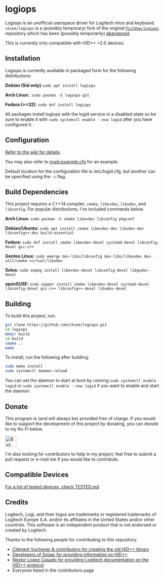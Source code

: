 # logiops

Logiops is an unofficial userspace driver for Logitech mice and keyboard. 
`ckiee/logiops` is a (possibly temporary) fork of the original [`PixlOne/logiops`](https://github.com/PixlOne/logiops) 
repository which has been (possibly temporarily) [abandoned](https://github.com/PixlOne/logiops/issues/348).

This is currently only compatible with HID++ \>2.0 devices.

## Installation

Logiops is currently available in packaged form for the following distributions:

**Debian (Sid only)** `sudo apt install logiops`

**Arch Linux:**: `sudo pacman -S logiops-git`

**Fedora (>=32)**: `sudo dnf install logiops`

All packages install logiops with the logid service in a disabled state so be sure to enable it with `sudo systemctl enable --now logid` after you have configured it.

## Configuration
[Refer to the wiki for details](https://github.com/ckiee/logiops/wiki/Configuration).

You may also refer to [logid.example.cfg](./logid.example.cfg) for an example.

Default location for the configuration file is /etc/logid.cfg, but another can be specified using the `-c` flag.

## Build Dependencies

This project requires a C++14 compiler, `cmake`, `libevdev`, `libudev`, and `libconfig`. For popular distributions, I've included commands below.

**Arch Linux:** `sudo pacman -S cmake libevdev libconfig pkgconf`

**Debian/Ubuntu:** `sudo apt install cmake libevdev-dev libudev-dev libconfig++-dev build-essential`

**Fedora:** `sudo dnf install cmake libevdev-devel systemd-devel libconfig-devel gcc-c++`

**Gentoo Linux:** `sudo emerge dev-libs/libconfig dev-libs/libevdev dev-util/cmake virtual/libudev`

**Solus:** `sudo eopkg install libevdev-devel libconfig-devel libgudev-devel`

**openSUSE:** `sudo zypper install cmake libevdev-devel systemd-devel libconfig-devel gcc-c++ libconfig++-devel libudev-devel`

## Building

To build this project, run:

```bash
git clone https://github.com/ckiee/logiops.git
cd logiops
mkdir build
cd build
cmake ..
make
```

To install, run the following after building:
```bash
sudo make install
sudo systemctl daemon-reload
```

You can set the daemon to start at boot by running `sudo systemctl enable logid` or `sudo systemctl enable --now logid` if you want to enable and start the daemon.

## Donate
This program is (and will always be) provided free of charge. If you would like to support the development of this project by donating, you can donate to my Ko-Fi below.

<a href='https://ko-fi.com/R6R81QQ9M' target='_blank'><img height='36' style='border:0px;height:36px;' src='https://cdn.ko-fi.com/cdn/kofi1.png?v=2' border='0' alt='Buy Me a Coffee at ko-fi.com' /></a>

I'm also looking for contributors to help in my project; feel free to submit a pull request or e-mail me if you would like to contribute.

## Compatible Devices

[For a list of tested devices, check TESTED.md](TESTED.md)

## Credits

Logitech, Logi, and their logos are trademarks or registered trademarks of Logitech Europe S.A. and/or its affiliates in the United States and/or other countries. This software is an independent product that is not endorsed or created by Logitech.

Thanks to the following people for contributing to this repository.

- [Clément Vuchener & contributors for creating the old HID++ library](https://github.com/cvuchener/hidpp)
- [Developers of Solaar for providing information on HID++](https://github.com/pwr-Solaar/Solaar)
- [Nestor Lopez Casado for providing Logitech documentation on the HID++ protocol](http://drive.google.com/folderview?id=0BxbRzx7vEV7eWmgwazJ3NUFfQ28)
- Everyone listed in the contributors page
